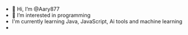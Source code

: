 - 👋 Hi, I’m @Aary877
- 👀 I’m interested in programming
- I'm currently learning Java, JavaScript, Ai tools and machine learning
-

<!---
Aary877/Aary877 is a ✨ special ✨ repository because its `README.md` (this file) appears on your GitHub profile.
You can click the Preview link to take a look at your changes.
--->
